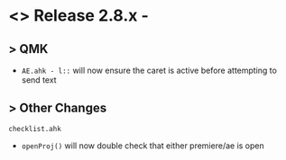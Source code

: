 # <> Release 2.8.x -

## > QMK
- `AE.ahk - l::` will now ensure the caret is active before attempting to send text

## > Other Changes

`checklist.ahk`
- `openProj()` will now double check that either premiere/ae is open